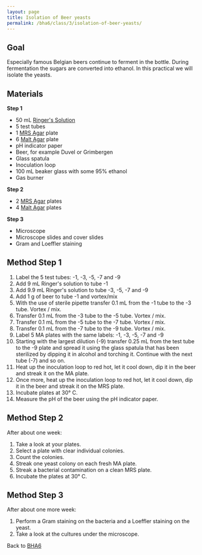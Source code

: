 ```yaml
---
layout: page
title: Isolation of Beer yeasts
permalink: /bha6/class/3/isolation-of-beer-yeasts/
---
```


## Goal

Especially famous Belgian beers continue to ferment in the bottle. During fermentation the sugars are converted into ethanol. In this practical we will isolate the yeasts.

## Materials

**Step 1**

* 50 mL [Ringer's Solution](/biofactory/annex/cultivation-media/ringers-solution/)
* 5 test tubes
* 1 [MRS Agar](/biofactory/annex/cultivation-media/mrs-agar/) plate
* 6 [Malt Agar](/biofactory/annex/cultivation-media/malt-agar/) plate
* pH indicator paper
* Beer, for example Duvel or Grimbergen
* Glass spatula
* Inoculation loop
* 100 mL beaker glass with some 95% ethanol
* Gas burner

**Step 2**

* 2 [MRS Agar](/biofactory/annex/cultivation-media/mrs-agar/) plates
* 4 [Malt Agar](/biofactory/annex/cultivation-media/malt-agar/) plates

**Step 3**

* Microscope
* Microscope slides and cover slides
* Gram and Loeffler staining

## Method Step 1

1. Label the 5 test tubes: -1, -3, -5, -7 and -9
2. Add 9 mL Ringer's solution to tube -1
3. Add 9.9 mL Ringer's solution to tube -3, -5, -7 and -9
4. Add 1 g of beer to tube -1 and vortex/mix
5. With the use of sterile pipette transfer 0.1 mL from the -1 tube to the -3 tube. Vortex / mix.
6. Transfer 0.1 mL from the -3 tube to the -5 tube. Vortex / mix.
7. Transfer 0.1 mL from the -5 tube to the -7 tube. Vortex / mix.
8. Transfer 0.1 mL from the -7 tube to the -9 tube. Vortex / mix.
9. Label 5 MA plates with the same labels: -1, -3, -5, -7 and -9
10. Starting with the largest dilution (-9) transfer 0.25 mL from the test tube to the -9 plate and spread it using the glass spatula that has been sterilized by dipping it in alcohol and torching it. Continue with the next tube (-7) and so on.
11. Heat up the inoculation loop to red hot, let it cool down, dip it in the beer and streak it on the MA plate.
12. Once more, heat up the inoculation loop to red hot, let it cool down, dip it in the beer and streak it on the MRS plate.
13. Incubate plates at 30&deg; C.
14. Measure the pH of the beer using the pH indicator paper.

## Method Step 2
After about one week:

1. Take a look at your plates.
2. Select a plate with clear individual colonies.
3. Count the colonies.
4. Streak one yeast colony on each fresh MA plate.
5. Streak a bacterial contamination on a clean MRS plate.
6. Incubate the plates at 30&deg; C.

## Method Step 3
After about one more week:

1. Perform a Gram staining on the bacteria and a Loeffler staining on the yeast.
2. Take a look at the cultures under the microscope.

Back to [BHA6](/bha6/class/3/)
